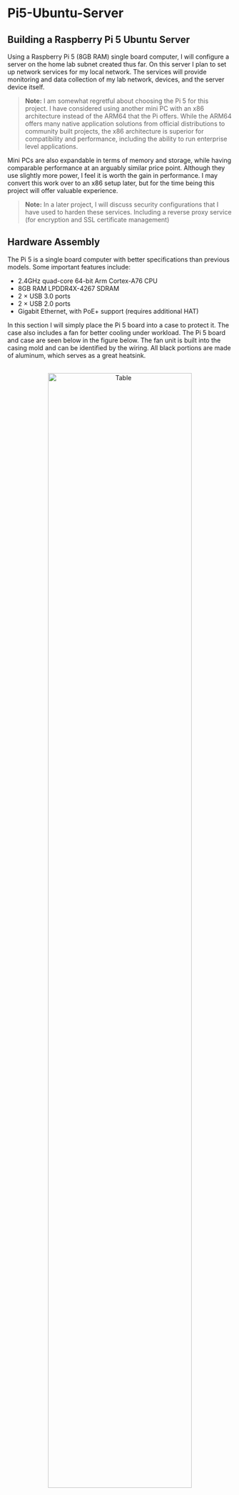 # Pi5-Ubuntu-Server

## Building a Raspberry Pi 5 Ubuntu Server
Using a Raspberry Pi 5 (8GB RAM) single board computer, I will configure a server on the home lab subnet created thus far. On this server I plan to set up network services for my local network. The services will provide monitoring and data collection of my lab network, devices, and the server device itself. 
> **Note:** I am somewhat regretful about choosing the Pi 5 for this project. I have considered using another mini PC with an x86 architecture instead of the ARM64 that the Pi offers. While the ARM64 offers many native application solutions from official distributions to community built projects, the x86 architecture is superior for compatibility and performance, including the ability to run enterprise level applications.

Mini PCs are also expandable in terms of memory and storage, while having comparable performance at an arguably similar price point. Although they use slightly more power, I feel it is worth the gain in performance. I may convert this work over to an x86 setup later, but for the time being this project will offer valuable experience.

> **Note:** In a later project, I will discuss security configurations that I have used to harden these services. Including a reverse proxy service (for encryption and SSL certificate management)

## Hardware Assembly
The Pi 5 is a single board computer with better specifications than previous models. Some important features include:
- 2.4GHz quad-core 64-bit Arm Cortex-A76 CPU
- 8GB RAM LPDDR4X-4267 SDRAM
- 2 × USB 3.0 ports
- 2 × USB 2.0 ports
- Gigabit Ethernet, with PoE+ support (requires additional HAT)

In this section I will simply place the Pi 5 board into a case to protect it. The case also includes a fan for better cooling under workload. The Pi 5 board and case are seen below in the figure below. The fan unit is built into the casing mold and can be identified by the wiring. All black portions are made of aluminum, which serves as a great heatsink.

<p align="center">
  <br/>
  <img src="https://imgur.com/7o78bjB" height="80%" width="80%" alt="Table"/><br /><br />
</p>

In the following image, the Pi 5 board has been placed in the chassis casing and the fan wiring has been plugged in to the appropriate port. The wiring has been carefully placed in a channel that guides the cable from where it exits the fan at A, then follows the wiring channel along B, and finally exits at C, to plug into the fan port on the Pi board.

<p align="center">
  <br/>
  <img src="https://imgur.com/BFUJWKt.png" height="80%" width="80%" alt="Table"/><br /><br />
</p>

The two images above show the bottom of the casing (colored red) and how it leaves access to the SD card slot exposed. This can be covered with a small plastic lid and affixed with a screw. Finally, the last image shows the completed case construction, which can be opened for access by the two black screws on top.


# Installing Ubuntu Server
The goal of this phase of the project is to install Ubuntu Server OS onto a Raspberry Pi 5 hardware device and use that server to run monitoring services that will provide information about our network, devices (if they are configured to be scraped for data), security, configurations, resource utilization, docker container data, and our server itself. It is a large project and will be an ongoing process, but I plan to get the basic foundations completed.

## Flashing Ubuntu ARM64 image to SD card
- Download the Pi imager software here (be sure to choose your correct OS)
- Insert the SD card into a USB adapter and plug into USB port
- Install and open the Pi imager software
  - Choose the correct pi hardware (Pi 5 for our scenario)
  - Choose the OS to flash (Ubuntu Server 64bit)
  - Edit OS settings
    - Set username and password
    - Enable SSH and choose password authentication
  - Set the correct target storage to flash the image to (do not choose the wrong target, it can result in serious data loss)
  - Flash the image
  - After it is completed
    - Unplug the SD card
    - Place the SD card into the Pi
    - Power on the device and connect ethernet cabling

## Connecting to the Pi with SSH
This is a headless configuration (there is no display connected to the Pi server. I will connect to it from a separate computer on the same subnet.
- First I need the IP address of the Pi that was just connected to the network
  - It should be given an IP address by the DHCP server for this subnet
  - There are many ways to check (nmap, ARP, Advanced IP scanner)
  - I chose to sign into my firewall GUI and check the DHCP leases because other methods did not give a name to the device
- Use Windows Terminal or download PuTTY here (or SolarPuTTY, etc.)
- The command `ssh <username>@<IP address>` will attempt to connect to the device
- This will bring up a warning that the device is unknown and the ssh key is not recognized, ‘would you like to store it’?
  - Choose yes and the connection is made, and the encrypted key is stored for later authentication

In the figure below, I can see the SSH connection is made to the headless server. Note the IP address has been given by the DHCP server for the lab subnet. Which is subnet 192.168.x.x /24. I will change this IP in the next steps.


<p align="center">
  <br/>
  <img src="https://imgur.com/oEguRC8.png" height="80%" width="80%" alt="Table"/><br /><br />
</p>



### Basic setup for the Linux server
The following sections will have a lot of lines of code to enter. It is entirely a command line interface on the server and may be frustrating at first, but practice will improve our skills. The basic tasks I will perform are to:
- Check the date and time on the device
- Update the system (it will not update if the date/time are incorrect)
- Change to a static IP address
- Install Docker
- Create a Portainer docker container

### Check the date and time on the device
I had issues connecting to the time servers and needed to set the time manually.
- Enter `date`
  - Note it is incorrect, you cannot update if the date/time are wrong
- `sudo systemctl status systemd-timesyncd`
- `sudo timedatectl set-ntp false`
- `sudo timedatectl set-time` '2024-10-30 14:30:00'  # Adjust to current time

### Update the system
- `sudo apt update && sudo apt upgrade -y`

### Change the device to a static IP
- `sudo systemctl status systemd-networkd`
- `sudo nano /etc/netplan/50-cloud-init.yaml`
  - This brings up a configuration file in the nano editor, the following is the configuration file contents to enter and save.
```
network:
  version: 2
  ethernets:
    eth0:
      dhcp4: no
      addresses:
        - 192.168.x.x/24  # Your desired static IP address
      routes:
        - to: 0.0.0.0/0      # Default route
          via: 192.168.x.x   # Your gateway IP address
      nameservers:
        addresses:
          - 8.8.8.8          # Primary DNS (example, use what you wish)
          - 8.8.4.4          # Secondary DNS (example, use what you wish)
```

- `sudo netplan apply`
- `ip a`

# Docker and Containers

## Install Docker
- `sudo apt update`
- `sudo apt install -y ca-certificates curl gnupg`
- `sudo install -m 0755 -d /etc/apt/keyrings`
`curl -fsSL https://download.docker.com/linux/ubuntu/gpg | sudo gpg --dearmor -o /etc/apt/keyrings/docker.gpg`
- `echo "deb [arch=arm64 signed-by=/etc/apt/keyrings/docker.gpg] https://download.docker.com/linux/ubuntu $(lsb_release -cs) stable" | sudo tee /etc/apt/sources.list.d/docker.list > /dev/null`
- `sudo apt update`
- `sudo apt install -y docker-ce docker-ce-cli containerd.io docker-buildx-plugin docker-compose-plugin`
- `sudo systemctl start docker`
- `sudo systemctl enable docker`
- `docker –version`
- `sudo usermod -aG docker $USER`

## Create Portainer docker container
- `docker pull portainer/portainer-ce:linux-arm64`
- `docker volume create portainer_data`
- `docker run -d -p 8000:8000 -p 9443:9443 --name portainer \ -v /var/run/docker.sock:/var/run/docker.sock \ -v portainer_data:/data \ portainer/portainer-ce:linux-arm64`
- Visit GUI `https://pi_address:9443`
- Setup username and password


## Downloading and editing configuration files
There are three configuration files I will be concerned with during this section. These will not be written from scratch. I will be using a basic template, but I will need to change a few things to make sure the services communicate and function properly. Each file can be downloaded from GitHub user James Turland at Jims Garage. The three files are:

- A docker compose file that is similar to a script and allows you to build a configure multiple containers simultaneously.
- A Prometheus configuration file to specify targets you wish to scrape data from, as well as details regarding which data, how often, etc.
- A Telegraf configuration file that will scrape data from Docker regarding the containers and their related data (number of containers running, resource usage, etc.) 

These files are configured for the specifics of James’ network, and I will need to change many things to make them work for my scenario. This is a trial-and-error process that requires a lot of troubleshooting to achieve functionality. I will cover some of the basic changes that need to be made but I cannot include every detail in this documentation.
- Downloading a file transfer application like WinSCP for secure file transfer may make things easier to understand the Linux file structure. You can also use the `nano` text editor inside Ubuntu to copy and paste the raw file data and save it that way. This will require you to create directories and files with the CLI.
I constructed the following file structure in Linux to prepare before moving the configuration files.

- home/blaine/
  - docker/
    - grafana-monitoring/
      - grafana
      - graphite
      - influxDB
      - loki
      - prometheus
        - config/
          - prometheus.yml
      - promtail
      - telegraf/
        - telegraf.conf
  - docker-compose/
    - grafana-monitoring/
      - docker-compose.yaml

This was not explained by the user that provided the docker-compose file. It took some time and troubleshooting for me to understand why this structure was needed. 

## Building the containers with `docker compose`
I then went to the /docker-compose/grafana-monitoring/ directory because that is where our compose file is placed. Then I ran the compose file  to build the containers in detached mode using the command.
- `sudo docker compose up -d`

This will build the containers and place all other related files into the structure I have built.


<p align="center">
  <br/>
  <img src="https://imgur.com/OOyEGh3.png" height="80%" width="80%" alt="Table"/><br /><br />
</p>



Then I navigated to the portainer GUI from earlier to review the containers I just created, check their logs, and ensure that they were functioning. They were running but not communicating properly. By troubleshooting I realized that I needed to change some of the following items:

- `docker-compose.yaml`
- remove `Version: 3`
- change each volume path from `home/ubuntu`, to `home/blaine`
- find the GID of Docker in Ubuntu and change the line `user:`
- ensure line `network:` read `grafana-montoring: driver: bridge`

Later I will discuss the changes to other configuration files as they become relevant. I confirmed that each container was functional by reviewing the log output for each in Portainer. I then went to each container’s webGUI with the IPaddress:port combination and set up usernames and passwords for each one.


Navigating to the Portainer webGUI I can see that all the containers are running as they should be, this is where I can investigate the logs for each container for more details as well. This can be done in the server CLI, but GUIs provides a quick method that is easier to interpret for many users.


<p align="center">
  <br/>
  <img src="https://imgur.com/iVTv9Mv.png" height="80%" width="80%" alt="Table"/><br /><br />
</p>


## Grafana
This will serve as our main visualization application and the location for building our dashboards. It does not do any collection or scraping of data. Grafana serves as a platform to push data and metrics into and a tool to visualize it in an organized format. An image of a Grafana dashboard will be examined later to demonstrate its visualization capabilities.

## InfluxDB
InfluxDB serves as a time series database (TSDB). It manages large amounts of data and metrics. The information that is held in InfluxDB will later be acted upon by Grafana to build the dashboard interfaces. InfluxDB does not collect the data itself. That is what Telegraf (as well as Prometheus) will be used to do.
- Go to the InfluxDB webGUI addres
- Create name and password
- Add an organization name and bucket name
- Create API token (copy and paste into notepad, the key can only be viewed once)

In the following image I can see that InfluxDB can be used to visualize some data, but that is not its main purpose, and it is weaker at this task than Grafana



<p align="center">
  <br/>
  <img src="https://imgur.com/pnIRg2j.png" height="80%" width="80%" alt="Table"/><br /><br />
</p>



## Telegraf configuration file
As I recently mentioned, Telegraf will scrape data, pass it on to InfluxDB, and then Grafana will act upon the data stored in InfluxDB to create visually appealing and informative dashboards of disparate and scattered data.
- Go to `telegraf.conf` and add (this information is in the webGUI):
```
[[outputs.influxdb_v2]]
## The URLs of the influxDB cluster nodes
 ##
  ## Multiple URLs can be specified for a single cluster, one ONE of the
  ## urls will be written to each interval.
  ##   ex: ["https://us-west-2-1.aws.cloud2.influxdata.com"]
  #urls = ["http://influxdb:port#"]

  ## API token for authentication
  token = "this is where the generated token goes”

  ## Organization is the name of the organization you wish to write out to.
  This must exist.
  organization = "home"

  ## Destination bucket to write into.
  bucket = "homelab"
```
- Save
- Restart telegraf docker container
`sudo docker restart telegraf`


Viewing the custom dashboard in Grafana
The figure shown below is the custom dashboard creating by using Grafana to visualize Docker data from InfluxDB after it has been scraped and pushed there by Telegraf. It may seem complicated, and it is, but it follows the path of:
- Docker running containers for services
- Telgraf scraping the Docker container data, as well as server metrics, and pushing it to InfluxDB
- InfluxDB managing and storing this data
- Grafana acting on this data and organizing it into appealing charts


<p align="center">
  <br/>
  <img src="https://imgur.com/a13v0fb.png" height="80%" width="80%" alt="Table"/><br /><br />
</p>


This is all very customizable and this documentation only scratches the surface of what is possible. I plan to coordinate the other services to organize other data like SIEM, firewall logging, network performance, and configuration changes. Two containers are not running (Loki and Promtail), and I know this from the logs available in Portainer which read:
- Unable to parse config: `/etc/promtail/promtail-config.yml` does not exist, set config.file for custom config path
- Failed parsing config: `/etc/loki/loki-config.yml` does not exist, set config.file for custom config path
These containers need further configuration work, which I plan to perform in the future.

References
- https://github.com/grafana
- https://github.com/JamesTurland/JimsGarage/tree/main/Grafana-Monitoring
- https://github.com/influxdata/telegraf/releases
- https://github.com/prometheus/prometheus/releases
- https://hub.docker.com/layers/grafana/promtail/master-b652f0a-arm64/images/sha256-3ee38cc0306e6d22e42d6af238236289a44229a906efbec2da4285e0a7e984d7?context=explore 



